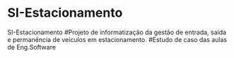 # SI-Estacionamento
SI-Estacionamento 
#Projeto de informatização da gestão de entrada, saída e permanência de veículos em estacionamento. 
#Estudo de caso das aulas de Eng.Software
